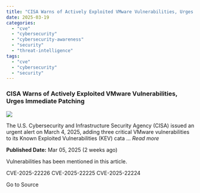 ```yaml
---
title: "CISA Warns of Actively Exploited VMware Vulnerabilities, Urges Immediate Patching"
date: 2025-03-19
categories: 
  - "cve"
  - "cybersecurity"
  - "cybersecurity-awareness"
  - "security"
  - "threat-intelligence"
tags: 
  - "cve"
  - "cybersecurity"
  - "security"
---
```


### CISA Warns of Actively Exploited VMware Vulnerabilities, Urges Immediate Patching

![](https://upload.cvefeed.io/news/33557/thumbnail.jpg)

The U.S. Cybersecurity and Infrastructure Security Agency (CISA) issued an urgent alert on March 4, 2025, adding three critical VMware vulnerabilities to its Known Exploited Vulnerabilities (KEV) cata ... _Read more_

**Published Date:** Mar 05, 2025 (2 weeks ago)

Vulnerabilities has been mentioned in this article.

CVE-2025-22226 CVE-2025-22225 CVE-2025-22224

Go to Source
